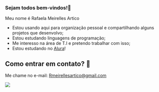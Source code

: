 ### Sejam todos bem-vindos!💙

Meu nome é Rafaela Meirelles Artico

- Estou usando aqui para organização pessoal e compartilhando alguns projetos que desenvolvo;
- Estou estudando linguagens de programação;
- Me interesso na área de T.I e pretendo trabalhar com isso;
- Estou estudando no [Alura](https://www.alura.com.br)! 
  
## Como entrar em contato? 📧
Me chame no e-mail: Rmeirellesartico@gmail.com

![](https://media1.tenor.com/m/xjvmoEYtjwEAAAAC/thumbs-up-double-thumbs-up.gif)
